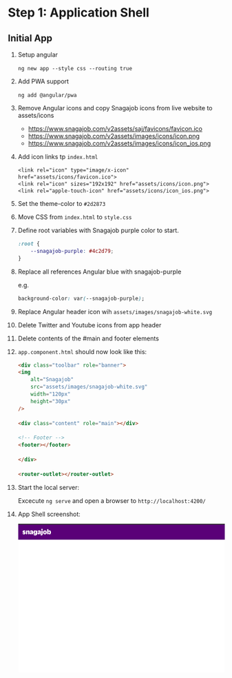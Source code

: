 # Step 1: Application Shell 

## Initial App

1. Setup angular

   `ng new app --style css --routing true`

2. Add PWA support

   `ng add @angular/pwa`

3. Remove Angular icons and copy Snagajob icons from live website to assets/icons

    - https://www.snagajob.com/v2assets/saj/favicons/favicon.ico
    - https://www.snagajob.com/v2assets/images/icons/icon.png
    - https://www.snagajob.com/v2assets/images/icons/icon_ios.png

4. Add icon links tp `index.html`

    ```
    <link rel="icon" type="image/x-icon" href="assets/icons/favicon.ico">
    <link rel="icon" sizes="192x192" href="assets/icons/icon.png">
    <link rel="apple-touch-icon" href="assets/icons/icon_ios.png">
    ```

5. Set the theme-color to `#2d2873`

6. Move CSS from `index.html` to `style.css`

7. Define root variables with Snagajob purple color to start.

    ```CSS
    :root {
        --snagajob-purple: #4c2d79;
    }
    ```


8. Replace all references Angular blue with snagajob-purple

    e.g. 

    ```CSS
    background-color: var(--snagajob-purple);
    ```

9. Replace Angular header icon wih `assets/images/snagajob-white.svg`

10. Delete Twitter and Youtube icons from app header

11. Delete contents of the #main and footer elements

12. `app.component.html` should now look like this:

    ```HTML
    <div class="toolbar" role="banner">
    <img
        alt="Snagajob"
        src="assets/images/snagajob-white.svg"
        width="120px"
        height="30px"
    />

    <div class="content" role="main"></div>

    <!-- Footer -->
    <footer></footer>

    </div>

    <router-outlet></router-outlet>

    ```

13. Start the local server:

    Excecute `ng serve` 
    and open a browser to `http://localhost:4200/`


14. App Shell screenshot:

    ![App shell screenshot](app-shell-screenshot.png)